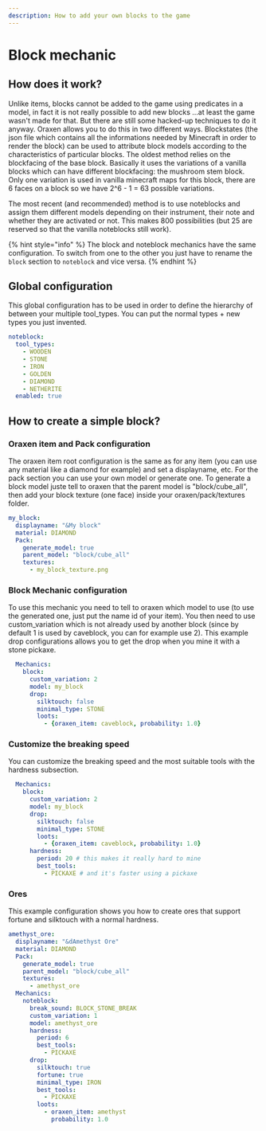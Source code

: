 ```yaml
---
description: How to add your own blocks to the game
---
```


# Block mechanic

## How does it work?

Unlike items, blocks cannot be added to the game using predicates in a model, in fact it is not really possible to add new blocks ...at least the game wasn't made for that. But there are still some hacked-up techniques to do it anyway. Oraxen allows you to do this in two different ways. Blockstates \(the json file which contains all the informations needed by Minecraft in order to render the block\) can be used to attribute block models according to the characteristics of particular blocks. The oldest method  relies on the blockfacing of the base block. Basically it uses the variations of a vanilla blocks which can have different blockfacing: the mushroom stem block. Only one variation is used in vanilla minecraft maps for this block, there are 6 faces on a block so we have 2^6 - 1 = 63 possible variations.

The most recent \(and recommended\) method is to use noteblocks and assign them different models depending on their instrument, their note and whether they are activated or not. This makes 800 possibilities \(but 25 are reserved so that the vanilla noteblocks still work\).

{% hint style="info" %}
The block and noteblock mechanics have the same configuration. To switch from one to the other you just have to rename the `block` section to `noteblock` and vice versa.
{% endhint %}

## Global configuration

This global configuration has to be used in order to define the hierarchy of between your multiple tool\_types. You can put the normal types + new types you just invented.

```yaml
noteblock:
  tool_types:
    - WOODEN
    - STONE
    - IRON
    - GOLDEN
    - DIAMOND
    - NETHERITE
  enabled: true
```

## How to create a simple block?

### Oraxen item and Pack configuration

The oraxen item root configuration is the same as for any item \(you can use any material like a diamond for example\) and set a displayname, etc. For the pack section you can use your own model or generate one. To generate a block model juste tell to oraxen that the parent model  is "block/cube\_all", then add your block texture \(one face\) inside your oraxen/pack/textures folder.

```yaml
my_block:
  displayname: "&My block"
  material: DIAMOND
  Pack:
    generate_model: true
    parent_model: "block/cube_all"
    textures:
      - my_block_texture.png
```

### Block Mechanic configuration

To use this mechanic you need to tell to oraxen which model to use \(to use the generated one, just put the name id of your item\). You then need to use custom\_variation which is not already used by another block \(since by default 1 is used by caveblock, you can for example use 2\). This example drop configurations allows you to get the drop when you mine it with a stone pickaxe.

```yaml
  Mechanics:
    block:
      custom_variation: 2
      model: my_block
      drop:
        silktouch: false 
        minimal_type: STONE
        loots:
          - {oraxen_item: caveblock, probability: 1.0}
```

### Customize the breaking speed

You can customize the breaking speed and the most suitable tools with the hardness subsection.

```yaml
  Mechanics:
    block:
      custom_variation: 2
      model: my_block
      drop:
        silktouch: false 
        minimal_type: STONE
        loots:
          - {oraxen_item: caveblock, probability: 1.0}
      hardness:
        period: 20 # this makes it really hard to mine
        best_tools:
          - PICKAXE # and it's faster using a pickaxe
```

### Ores

This example configuration shows you how to create ores that support fortune and silktouch with a normal hardness.

```yaml
amethyst_ore:
  displayname: "&dAmethyst Ore"
  material: DIAMOND
  Pack:
    generate_model: true
    parent_model: "block/cube_all"
    textures:
      - amethyst_ore
  Mechanics:
    noteblock:
      break_sound: BLOCK_STONE_BREAK
      custom_variation: 1
      model: amethyst_ore
      hardness:
        period: 6
        best_tools:
          - PICKAXE
      drop:
        silktouch: true
        fortune: true
        minimal_type: IRON
        best_tools:
          - PICKAXE
        loots:
          - oraxen_item: amethyst
            probability: 1.0
```

